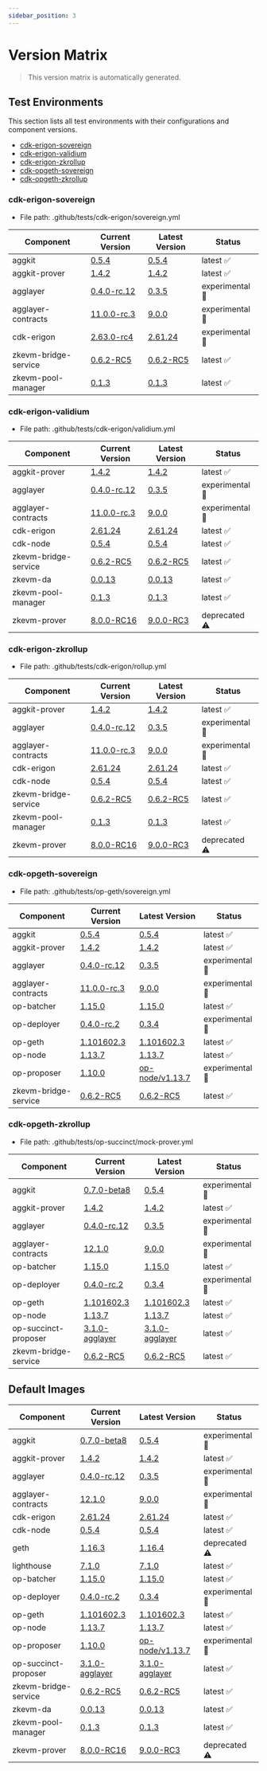 ```yaml
---
sidebar_position: 3
---
```


# Version Matrix

> This version matrix is automatically generated.

## Test Environments

This section lists all test environments with their configurations and component versions.

- [cdk-erigon-sovereign](#cdk-erigon-sovereign)
- [cdk-erigon-validium](#cdk-erigon-validium)
- [cdk-erigon-zkrollup](#cdk-erigon-zkrollup)
- [cdk-opgeth-sovereign](#cdk-opgeth-sovereign)
- [cdk-opgeth-zkrollup](#cdk-opgeth-zkrollup)

### cdk-erigon-sovereign

- File path: .github/tests/cdk-erigon/sovereign.yml

| Component | Current Version | Latest Version | Status |
|-----------|-----------------|----------------|--------|
| aggkit | [0.5.4](https://github.com/agglayer/aggkit/releases/tag/v0.5.4) | [0.5.4](https://github.com/agglayer/aggkit/releases/tag/v0.5.4) | latest ✅ |
| aggkit-prover | [1.4.2](https://github.com/agglayer/provers/releases/tag/v1.4.2) | [1.4.2](https://github.com/agglayer/provers/releases/tag/v1.4.2) | latest ✅ |
| agglayer | [0.4.0-rc.12](https://github.com/agglayer/agglayer/releases/tag/v0.4.0-rc.12) | [0.3.5](https://github.com/agglayer/agglayer/releases/tag/v0.3.5) | experimental 🧪 |
| agglayer-contracts | [11.0.0-rc.3](https://github.com/agglayer/agglayer-contracts/releases/tag/v11.0.0-rc.3) | [9.0.0](https://github.com/agglayer/agglayer-contracts/releases/tag/v9.0.0) | experimental 🧪 |
| cdk-erigon | [2.63.0-rc4](https://github.com/0xPolygon/cdk-erigon/releases/tag/v2.63.0-rc4) | [2.61.24](https://github.com/0xPolygon/cdk-erigon/releases/tag/v2.61.24) | experimental 🧪 |
| zkevm-bridge-service | [0.6.2-RC5](https://github.com/0xPolygon/zkevm-bridge-service/releases/tag/v0.6.2-RC5) | [0.6.2-RC5](https://github.com/0xPolygon/zkevm-bridge-service/releases/tag/v0.6.2-RC5) | latest ✅ |
| zkevm-pool-manager | [0.1.3](https://github.com/0xPolygon/zkevm-pool-manager/releases/tag/v0.1.3) | [0.1.3](https://github.com/0xPolygon/zkevm-pool-manager/releases/tag/v0.1.3) | latest ✅ |

### cdk-erigon-validium

- File path: .github/tests/cdk-erigon/validium.yml

| Component | Current Version | Latest Version | Status |
|-----------|-----------------|----------------|--------|
| aggkit-prover | [1.4.2](https://github.com/agglayer/provers/releases/tag/v1.4.2) | [1.4.2](https://github.com/agglayer/provers/releases/tag/v1.4.2) | latest ✅ |
| agglayer | [0.4.0-rc.12](https://github.com/agglayer/agglayer/releases/tag/v0.4.0-rc.12) | [0.3.5](https://github.com/agglayer/agglayer/releases/tag/v0.3.5) | experimental 🧪 |
| agglayer-contracts | [11.0.0-rc.3](https://github.com/agglayer/agglayer-contracts/releases/tag/v11.0.0-rc.3) | [9.0.0](https://github.com/agglayer/agglayer-contracts/releases/tag/v9.0.0) | experimental 🧪 |
| cdk-erigon | [2.61.24](https://github.com/0xPolygon/cdk-erigon/releases/tag/v2.61.24) | [2.61.24](https://github.com/0xPolygon/cdk-erigon/releases/tag/v2.61.24) | latest ✅ |
| cdk-node | [0.5.4](https://github.com/0xPolygon/cdk/releases/tag/v0.5.4) | [0.5.4](https://github.com/0xPolygon/cdk/releases/tag/v0.5.4) | latest ✅ |
| zkevm-bridge-service | [0.6.2-RC5](https://github.com/0xPolygon/zkevm-bridge-service/releases/tag/v0.6.2-RC5) | [0.6.2-RC5](https://github.com/0xPolygon/zkevm-bridge-service/releases/tag/v0.6.2-RC5) | latest ✅ |
| zkevm-da | [0.0.13](https://github.com/0xPolygon/cdk-data-availability/releases/tag/v0.0.13) | [0.0.13](https://github.com/0xPolygon/cdk-data-availability/releases/tag/v0.0.13) | latest ✅ |
| zkevm-pool-manager | [0.1.3](https://github.com/0xPolygon/zkevm-pool-manager/releases/tag/v0.1.3) | [0.1.3](https://github.com/0xPolygon/zkevm-pool-manager/releases/tag/v0.1.3) | latest ✅ |
| zkevm-prover | [8.0.0-RC16](https://github.com/0xPolygon/zkevm-prover/releases/tag/v8.0.0-RC16) | [9.0.0-RC3](https://github.com/0xPolygon/zkevm-prover/releases/tag/v9.0.0-RC3) | deprecated ⚠️ |

### cdk-erigon-zkrollup

- File path: .github/tests/cdk-erigon/rollup.yml

| Component | Current Version | Latest Version | Status |
|-----------|-----------------|----------------|--------|
| aggkit-prover | [1.4.2](https://github.com/agglayer/provers/releases/tag/v1.4.2) | [1.4.2](https://github.com/agglayer/provers/releases/tag/v1.4.2) | latest ✅ |
| agglayer | [0.4.0-rc.12](https://github.com/agglayer/agglayer/releases/tag/v0.4.0-rc.12) | [0.3.5](https://github.com/agglayer/agglayer/releases/tag/v0.3.5) | experimental 🧪 |
| agglayer-contracts | [11.0.0-rc.3](https://github.com/agglayer/agglayer-contracts/releases/tag/v11.0.0-rc.3) | [9.0.0](https://github.com/agglayer/agglayer-contracts/releases/tag/v9.0.0) | experimental 🧪 |
| cdk-erigon | [2.61.24](https://github.com/0xPolygon/cdk-erigon/releases/tag/v2.61.24) | [2.61.24](https://github.com/0xPolygon/cdk-erigon/releases/tag/v2.61.24) | latest ✅ |
| cdk-node | [0.5.4](https://github.com/0xPolygon/cdk/releases/tag/v0.5.4) | [0.5.4](https://github.com/0xPolygon/cdk/releases/tag/v0.5.4) | latest ✅ |
| zkevm-bridge-service | [0.6.2-RC5](https://github.com/0xPolygon/zkevm-bridge-service/releases/tag/v0.6.2-RC5) | [0.6.2-RC5](https://github.com/0xPolygon/zkevm-bridge-service/releases/tag/v0.6.2-RC5) | latest ✅ |
| zkevm-pool-manager | [0.1.3](https://github.com/0xPolygon/zkevm-pool-manager/releases/tag/v0.1.3) | [0.1.3](https://github.com/0xPolygon/zkevm-pool-manager/releases/tag/v0.1.3) | latest ✅ |
| zkevm-prover | [8.0.0-RC16](https://github.com/0xPolygon/zkevm-prover/releases/tag/v8.0.0-RC16) | [9.0.0-RC3](https://github.com/0xPolygon/zkevm-prover/releases/tag/v9.0.0-RC3) | deprecated ⚠️ |

### cdk-opgeth-sovereign

- File path: .github/tests/op-geth/sovereign.yml

| Component | Current Version | Latest Version | Status |
|-----------|-----------------|----------------|--------|
| aggkit | [0.5.4](https://github.com/agglayer/aggkit/releases/tag/v0.5.4) | [0.5.4](https://github.com/agglayer/aggkit/releases/tag/v0.5.4) | latest ✅ |
| aggkit-prover | [1.4.2](https://github.com/agglayer/provers/releases/tag/v1.4.2) | [1.4.2](https://github.com/agglayer/provers/releases/tag/v1.4.2) | latest ✅ |
| agglayer | [0.4.0-rc.12](https://github.com/agglayer/agglayer/releases/tag/v0.4.0-rc.12) | [0.3.5](https://github.com/agglayer/agglayer/releases/tag/v0.3.5) | experimental 🧪 |
| agglayer-contracts | [11.0.0-rc.3](https://github.com/agglayer/agglayer-contracts/releases/tag/v11.0.0-rc.3) | [9.0.0](https://github.com/agglayer/agglayer-contracts/releases/tag/v9.0.0) | experimental 🧪 |
| op-batcher | [1.15.0](https://github.com/ethereum-optimism/optimism/releases/tag/op-batcher/v1.15.0) | [1.15.0](https://github.com/ethereum-optimism/optimism/releases/tag/op-batcher/v1.15.0) | latest ✅ |
| op-deployer | [0.4.0-rc.2](https://github.com/ethereum-optimism/optimism/releases/tag/op-deployer/v0.4.0-rc.2) | [0.3.4](https://github.com/ethereum-optimism/optimism/releases/tag/op-deployer/v0.3.4) | experimental 🧪 |
| op-geth | [1.101602.3](https://github.com/ethereum-optimism/op-geth/releases/tag/v1.101602.3) | [1.101602.3](https://github.com/ethereum-optimism/op-geth/releases/tag/v1.101602.3) | latest ✅ |
| op-node | [1.13.7](https://github.com/ethereum-optimism/optimism/releases/tag/op-node/v1.13.7) | [1.13.7](https://github.com/ethereum-optimism/optimism/releases/tag/op-node/v1.13.7) | latest ✅ |
| op-proposer | [1.10.0](https://github.com/ethereum-optimism/optimism/releases/tag/op-proposer/v1.10.0) | [op-node/v1.13.7](https://github.com/ethereum-optimism/optimism/releases/tag/op-proposer/vop-node/v1.13.7) | experimental 🧪 |
| zkevm-bridge-service | [0.6.2-RC5](https://github.com/0xPolygon/zkevm-bridge-service/releases/tag/v0.6.2-RC5) | [0.6.2-RC5](https://github.com/0xPolygon/zkevm-bridge-service/releases/tag/v0.6.2-RC5) | latest ✅ |

### cdk-opgeth-zkrollup

- File path: .github/tests/op-succinct/mock-prover.yml

| Component | Current Version | Latest Version | Status |
|-----------|-----------------|----------------|--------|
| aggkit | [0.7.0-beta8](https://github.com/agglayer/aggkit/releases/tag/v0.7.0-beta8) | [0.5.4](https://github.com/agglayer/aggkit/releases/tag/v0.5.4) | experimental 🧪 |
| aggkit-prover | [1.4.2](https://github.com/agglayer/provers/releases/tag/v1.4.2) | [1.4.2](https://github.com/agglayer/provers/releases/tag/v1.4.2) | latest ✅ |
| agglayer | [0.4.0-rc.12](https://github.com/agglayer/agglayer/releases/tag/v0.4.0-rc.12) | [0.3.5](https://github.com/agglayer/agglayer/releases/tag/v0.3.5) | experimental 🧪 |
| agglayer-contracts | [12.1.0](https://github.com/agglayer/agglayer-contracts/releases/tag/v12.1.0) | [9.0.0](https://github.com/agglayer/agglayer-contracts/releases/tag/v9.0.0) | experimental 🧪 |
| op-batcher | [1.15.0](https://github.com/ethereum-optimism/optimism/releases/tag/op-batcher/v1.15.0) | [1.15.0](https://github.com/ethereum-optimism/optimism/releases/tag/op-batcher/v1.15.0) | latest ✅ |
| op-deployer | [0.4.0-rc.2](https://github.com/ethereum-optimism/optimism/releases/tag/op-deployer/v0.4.0-rc.2) | [0.3.4](https://github.com/ethereum-optimism/optimism/releases/tag/op-deployer/v0.3.4) | experimental 🧪 |
| op-geth | [1.101602.3](https://github.com/ethereum-optimism/op-geth/releases/tag/v1.101602.3) | [1.101602.3](https://github.com/ethereum-optimism/op-geth/releases/tag/v1.101602.3) | latest ✅ |
| op-node | [1.13.7](https://github.com/ethereum-optimism/optimism/releases/tag/op-node/v1.13.7) | [1.13.7](https://github.com/ethereum-optimism/optimism/releases/tag/op-node/v1.13.7) | latest ✅ |
| op-succinct-proposer | [3.1.0-agglayer](https://github.com/agglayer/op-succinct/releases/tag/v3.1.0-agglayer) | [3.1.0-agglayer](https://github.com/agglayer/op-succinct/releases/tag/v3.1.0-agglayer) | latest ✅ |
| zkevm-bridge-service | [0.6.2-RC5](https://github.com/0xPolygon/zkevm-bridge-service/releases/tag/v0.6.2-RC5) | [0.6.2-RC5](https://github.com/0xPolygon/zkevm-bridge-service/releases/tag/v0.6.2-RC5) | latest ✅ |

## Default Images

| Component | Current Version | Latest Version | Status |
|-----------|-----------------|----------------|--------|
| aggkit | [0.7.0-beta8](https://github.com/agglayer/aggkit/releases/tag/v0.7.0-beta8) | [0.5.4](https://github.com/agglayer/aggkit/releases/tag/v0.5.4) | experimental 🧪 |
| aggkit-prover | [1.4.2](https://github.com/agglayer/provers/releases/tag/v1.4.2) | [1.4.2](https://github.com/agglayer/provers/releases/tag/v1.4.2) | latest ✅ |
| agglayer | [0.4.0-rc.12](https://github.com/agglayer/agglayer/releases/tag/v0.4.0-rc.12) | [0.3.5](https://github.com/agglayer/agglayer/releases/tag/v0.3.5) | experimental 🧪 |
| agglayer-contracts | [12.1.0](https://github.com/agglayer/agglayer-contracts/releases/tag/v12.1.0) | [9.0.0](https://github.com/agglayer/agglayer-contracts/releases/tag/v9.0.0) | experimental 🧪 |
| cdk-erigon | [2.61.24](https://github.com/0xPolygon/cdk-erigon/releases/tag/v2.61.24) | [2.61.24](https://github.com/0xPolygon/cdk-erigon/releases/tag/v2.61.24) | latest ✅ |
| cdk-node | [0.5.4](https://github.com/0xPolygon/cdk/releases/tag/v0.5.4) | [0.5.4](https://github.com/0xPolygon/cdk/releases/tag/v0.5.4) | latest ✅ |
| geth | [1.16.3](https://github.com/ethereum/go-ethereum/releases/tag/v1.16.3) | [1.16.4](https://github.com/ethereum/go-ethereum/releases/tag/v1.16.4) | deprecated ⚠️ |
| lighthouse | [7.1.0](https://github.com/sigp/lighthouse/releases/tag/v7.1.0) | [7.1.0](https://github.com/sigp/lighthouse/releases/tag/v7.1.0) | latest ✅ |
| op-batcher | [1.15.0](https://github.com/ethereum-optimism/optimism/releases/tag/op-batcher/v1.15.0) | [1.15.0](https://github.com/ethereum-optimism/optimism/releases/tag/op-batcher/v1.15.0) | latest ✅ |
| op-deployer | [0.4.0-rc.2](https://github.com/ethereum-optimism/optimism/releases/tag/op-deployer/v0.4.0-rc.2) | [0.3.4](https://github.com/ethereum-optimism/optimism/releases/tag/op-deployer/v0.3.4) | experimental 🧪 |
| op-geth | [1.101602.3](https://github.com/ethereum-optimism/op-geth/releases/tag/v1.101602.3) | [1.101602.3](https://github.com/ethereum-optimism/op-geth/releases/tag/v1.101602.3) | latest ✅ |
| op-node | [1.13.7](https://github.com/ethereum-optimism/optimism/releases/tag/op-node/v1.13.7) | [1.13.7](https://github.com/ethereum-optimism/optimism/releases/tag/op-node/v1.13.7) | latest ✅ |
| op-proposer | [1.10.0](https://github.com/ethereum-optimism/optimism/releases/tag/op-proposer/v1.10.0) | [op-node/v1.13.7](https://github.com/ethereum-optimism/optimism/releases/tag/op-proposer/vop-node/v1.13.7) | experimental 🧪 |
| op-succinct-proposer | [3.1.0-agglayer](https://github.com/agglayer/op-succinct/releases/tag/v3.1.0-agglayer) | [3.1.0-agglayer](https://github.com/agglayer/op-succinct/releases/tag/v3.1.0-agglayer) | latest ✅ |
| zkevm-bridge-service | [0.6.2-RC5](https://github.com/0xPolygon/zkevm-bridge-service/releases/tag/v0.6.2-RC5) | [0.6.2-RC5](https://github.com/0xPolygon/zkevm-bridge-service/releases/tag/v0.6.2-RC5) | latest ✅ |
| zkevm-da | [0.0.13](https://github.com/0xPolygon/cdk-data-availability/releases/tag/v0.0.13) | [0.0.13](https://github.com/0xPolygon/cdk-data-availability/releases/tag/v0.0.13) | latest ✅ |
| zkevm-pool-manager | [0.1.3](https://github.com/0xPolygon/zkevm-pool-manager/releases/tag/v0.1.3) | [0.1.3](https://github.com/0xPolygon/zkevm-pool-manager/releases/tag/v0.1.3) | latest ✅ |
| zkevm-prover | [8.0.0-RC16](https://github.com/0xPolygon/zkevm-prover/releases/tag/v8.0.0-RC16) | [9.0.0-RC3](https://github.com/0xPolygon/zkevm-prover/releases/tag/v9.0.0-RC3) | deprecated ⚠️ |
